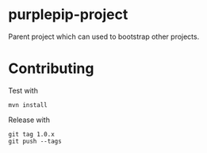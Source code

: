 # purplepip-project

Parent project which can used to bootstrap other projects.

# Contributing

Test with

    mvn install

Release with

    git tag 1.0.x
    git push --tags
